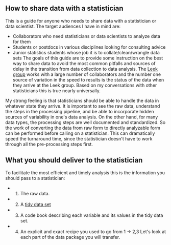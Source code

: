 ## How to share data with a statistician
This is a guide for anyone who needs to share data with a statistician or data scientist. The target audiences I have in mind are:
* Collaborators who need statisticians or data scientists to analyze data for them
* Students or postdocs in various disciplines looking for consulting advice
* Junior statistics students whose job it is to collate/clean/wrangle data sets
The goals of this guide are to provide some instruction on the best way to share data to avoid the most common pitfalls and sources of delay in the transition from data collection to data analysis. The [Leek group](http://jtleek.com) works with a large number of collaborators and the number one source of variation in the speed to results is the status of the data when they arrive at the Leek group. Based on my conversations with other statisticians this is true nearly universally.

My strong feeling is that statisticians should be able to handle the data in whatever state they arrive. It is important to see the raw data, understand the steps in the processing pipeline, and be able to incorporate hidden sources of variability in one's data analysis. On the other hand, for many data types, the processing steps are well documented and standardized. So the work of converting the data from raw form to directly analyzable form can be performed before calling on a statistician. This can dramatically speed the turnaround time, since the statistician doesn't have to work through all the pre-processing steps first.
## What you should deliver to the statistician
To facilitate the most efficient and timely analysis this is the information you should pass to a statistician:
* 1. The raw data.
* 2. A [tidy data set](http://vita.had.co.nz/papers/tidy-data.pdf)
* 3. A code book describing each variable and its values in the tidy data set.
* 4. An explicit and exact recipe you used to go from 1 -> 2,3
Let's look at each part of the data package you will transfer.
